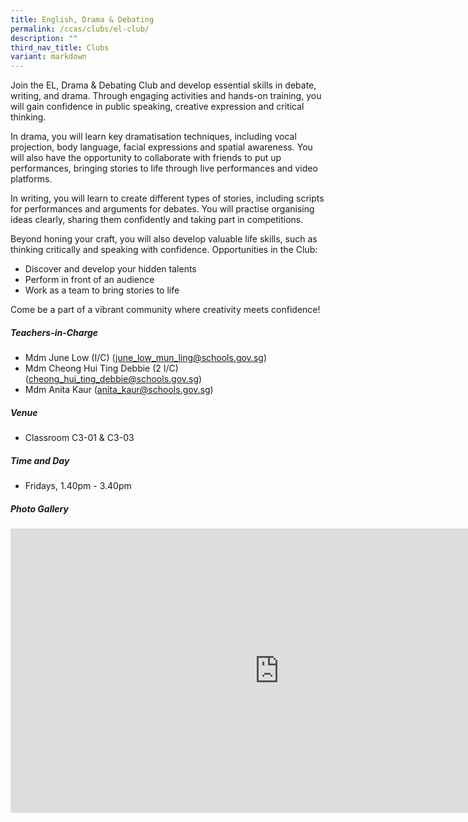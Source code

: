 ```yaml
---
title: English, Drama & Debating
permalink: /ccas/clubs/el-club/
description: ""
third_nav_title: Clubs
variant: markdown
---
```

Join the EL, Drama &amp; Debating Club and develop essential skills in debate, writing, and drama. Through engaging activities and hands-on training, you will gain confidence in public speaking, creative expression and critical thinking.

In drama, you will learn key dramatisation techniques, including vocal projection, body language, facial expressions and spatial awareness. You will also have the opportunity to collaborate with friends to put up performances, bringing stories to life through live performances and video platforms.

In writing, you will learn to create different types of stories, including scripts for performances and arguments for debates. You will practise organising ideas clearly, sharing them confidently and taking part in competitions.

Beyond honing your craft, you will also develop valuable life skills, such as thinking critically and speaking with confidence.
Opportunities in the Club:
* Discover and develop your hidden talents
* Perform in front of an audience
* Work as a team to bring stories to life

Come be a part of a vibrant community where creativity meets confidence!


##### **Teachers-in-Charge**  
* Mdm June Low (I/C)&nbsp;(june_low_mun_ling@schools.gov.sg)
* Mdm Cheong Hui Ting Debbie (2 I/C) (cheong_hui_ting_debbie@schools.gov.sg)
* Mdm Anita Kaur (anita_kaur@schools.gov.sg)

##### **Venue**
* Classroom C3-01 &amp; C3-03

##### **Time and Day**
* Fridays, 1.40pm - 3.40pm

##### **Photo Gallery**

<iframe src="https://docs.google.com/presentation/d/e/2PACX-1vTCigd5P5aJsHgWc_sD6QNwshgA7UyuCXsYnaGZSGX2R78H3PzD-X3DN58FIO0luPHIhumA672i9qUa/embed?start=true&amp;loop=true&amp;delayms=5000" frameborder="0" width="860" height="455" allowfullscreen="true"></iframe>